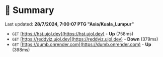 # 📖 Summary
Last updated: **28/7/2024, 7:00:07 PTG "Asia/Kuala_Lumpur"**

- `GET` [https://hst.ujol.dev](https://hst.ujol.dev) - **Up** (758ms)
- `GET` [https://reddviz.ujol.dev](https://reddviz.ujol.dev) - **Down** (379ms)
- `GET` [https://dumb.onrender.com](https://dumb.onrender.com) - **Up** (398ms)
